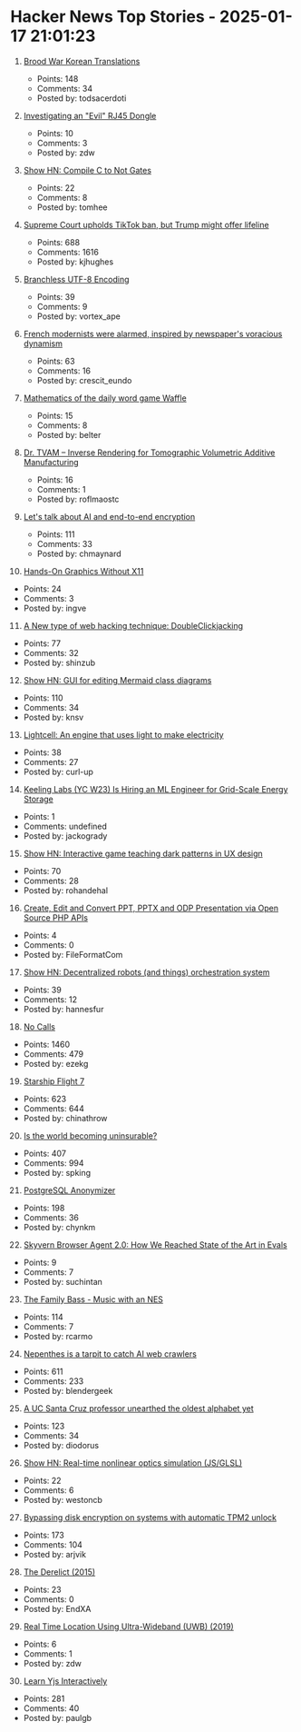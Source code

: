 # Hacker News Top Stories - 2025-01-17 21:01:23

1. [Brood War Korean Translations](https://blog.sourcedive.net/brood-war-korean-translations/)
   - Points: 148
   - Comments: 34
   - Posted by: todsacerdoti

2. [Investigating an "Evil" RJ45 Dongle](https://lcamtuf.substack.com/p/investigating-an-evil-rj45-dongle)
   - Points: 10
   - Comments: 3
   - Posted by: zdw

3. [Show HN: Compile C to Not Gates](https://github.com/tomhea/c2fj)
   - Points: 22
   - Comments: 8
   - Posted by: tomhee

4. [Supreme Court upholds TikTok ban, but Trump might offer lifeline](https://www.cnbc.com/2025/01/17/supreme-court-rules-to-uphold-tiktok-ban.html)
   - Points: 688
   - Comments: 1616
   - Posted by: kjhughes

5. [Branchless UTF-8 Encoding](https://cceckman.com/writing/branchless-utf8-encoding/)
   - Points: 39
   - Comments: 9
   - Posted by: vortex_ape

6. [French modernists were alarmed, inspired by newspaper's voracious dynamism](https://aeon.co/essays/the-french-modernists-loathed-and-loved-the-mass-media-of-their-day)
   - Points: 63
   - Comments: 16
   - Posted by: crescit_eundo

7. [Mathematics of the daily word game Waffle](https://arxiv.org/abs/2501.09286)
   - Points: 15
   - Comments: 8
   - Posted by: belter

8. [Dr. TVAM – Inverse Rendering for Tomographic Volumetric Additive Manufacturing](https://github.com/rgl-epfl/drtvam)
   - Points: 16
   - Comments: 1
   - Posted by: roflmaostc

9. [Let's talk about AI and end-to-end encryption](https://blog.cryptographyengineering.com/2025/01/17/lets-talk-about-ai-and-end-to-end-encryption/)
   - Points: 111
   - Comments: 33
   - Posted by: chmaynard

10. [Hands-On Graphics Without X11](https://blogsystem5.substack.com/p/netbsd-graphics-wo-x11)
   - Points: 24
   - Comments: 3
   - Posted by: ingve

11. [A New type of web hacking technique: DoubleClickjacking](https://www.paulosyibelo.com/2024/12/doubleclickjacking-what.html)
   - Points: 77
   - Comments: 32
   - Posted by: shinzub

12. [Show HN: GUI for editing Mermaid class diagrams](https://docs.mermaidchart.com/blog/posts/gui-for-editing-mermaid-class-diagrams)
   - Points: 110
   - Comments: 34
   - Posted by: knsv

13. [Lightcell: An engine that uses light to make electricity](https://www.lightcellenergy.com/)
   - Points: 38
   - Comments: 27
   - Posted by: curl-up

14. [Keeling Labs (YC W23) Is Hiring an ML Engineer for Grid-Scale Energy Storage](https://www.keelinglabs.com/jobs?ashby_jid=81b48fb8-8176-4529-a38d-8fc736ebe2aa)
   - Points: 1
   - Comments: undefined
   - Posted by: jackogrady

15. [Show HN: Interactive game teaching dark patterns in UX design](https://games.productartistry.com/games/dark-patterns)
   - Points: 70
   - Comments: 28
   - Posted by: rohandehal

16. [Create, Edit and Convert PPT, PPTX and ODP Presentation via Open Source PHP APIs](https://products.fileformat.com/presentation/php/)
   - Points: 4
   - Comments: 0
   - Posted by: FileFormatCom

17. [Show HN: Decentralized robots (and things) orchestration system](https://docs.p2p.industries)
   - Points: 39
   - Comments: 12
   - Posted by: hannesfur

18. [No Calls](https://keygen.sh/blog/no-calls/)
   - Points: 1460
   - Comments: 479
   - Posted by: ezekg

19. [Starship Flight 7](https://www.spacex.com/launches/mission/?missionId=starship-flight-7?submit)
   - Points: 623
   - Comments: 644
   - Posted by: chinathrow

20. [Is the world becoming uninsurable?](https://charleshughsmith.substack.com/p/is-the-world-becoming-uninsurable)
   - Points: 407
   - Comments: 994
   - Posted by: spking

21. [PostgreSQL Anonymizer](https://postgresql-anonymizer.readthedocs.io/en/stable/)
   - Points: 198
   - Comments: 36
   - Posted by: chynkm

22. [Skyvern Browser Agent 2.0: How We Reached State of the Art in Evals](https://blog.skyvern.com/skyvern-2-0-state-of-the-art-web-navigation-with-85-8-on-webvoyager-eval/)
   - Points: 9
   - Comments: 7
   - Posted by: suchintan

23. [The Family Bass - Music with an NES](https://www.linusakesson.net/music/family-bass/index.php)
   - Points: 114
   - Comments: 7
   - Posted by: rcarmo

24. [Nepenthes is a tarpit to catch AI web crawlers](https://zadzmo.org/code/nepenthes/)
   - Points: 611
   - Comments: 233
   - Posted by: blendergeek

25. [A UC Santa Cruz professor unearthed the oldest alphabet yet](https://www.universityofcalifornia.edu/news/how-uc-santa-cruz-professor-unearthed-oldest-alphabet-yet)
   - Points: 123
   - Comments: 34
   - Posted by: diodorus

26. [Show HN: Real-time nonlinear optics simulation (JS/GLSL)](https://github.com/westoncb/nonlinear-optics-sandbox)
   - Points: 22
   - Comments: 6
   - Posted by: westoncb

27. [Bypassing disk encryption on systems with automatic TPM2 unlock](https://oddlama.org/blog/bypassing-disk-encryption-with-tpm2-unlock/)
   - Points: 173
   - Comments: 104
   - Posted by: arjvik

28. [The Derelict (2015)](https://www.damninteresting.com/the-derelict/)
   - Points: 23
   - Comments: 0
   - Posted by: EndXA

29. [Real Time Location Using Ultra-Wideband (UWB) (2019)](https://iosoft.blog/2019/11/22/real-time-location-ultra-wideband/)
   - Points: 6
   - Comments: 1
   - Posted by: zdw

30. [Learn Yjs Interactively](https://learn.yjs.dev/)
   - Points: 281
   - Comments: 40
   - Posted by: paulgb

